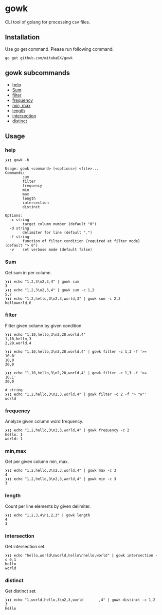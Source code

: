 # gowk
CLI tool of golang for processing csv files.

## Installation

Use go get command.
Please run following command.

```
go get github.com/mitubaEX/gowk
```

## gowk subcommands

- [help](#help)
- [Sum](#sum)
- [filter](#filter)
- [frequency](#frequency)
- [min, max](#minmax)
- [length](#length)
- [intersection](#intersection)
- [distinct](#distinct)

## Usage


### help

```
❯❯❯ gowk -h

Usage: gowk <command> [<options>] <file>...
Commands:
        sum
        filter
        frequency
        min
        max
        length
        intersection
        distinct

Options:
  -c string
        target column number (default "0")
  -d string
        delimiter for line (default ",")
  -f string
        function of filter condition {required at filter mode} (default "> 0")
  -v    set verbose mode (default false)
```

### Sum

Get sum in per column.

```
❯❯❯ echo "1,2,3\n2,3,4" | gowk sum
3
❯❯❯ echo "1,2,3\n2,3,4" | gowk sum -c 1,2
5,7
❯❯❯ echo "1,2,hello,3\n2,3,world,3" | gowk sum -c 2,3
helloworld,6
```

### filter

Filter given column by given condition.

```
❯❯❯ echo "1,10,hello,3\n2,20,world,4"
1,10,hello,3
2,20,world,4

❯❯❯ echo "1,10,hello,3\n2,20,world,4" | gowk filter -c 1,3 -f '>= 10.0'
10,0
20,0

❯❯❯ echo "1,10,hello,3\n2,20,world,4" | gowk filter -c 1,3 -f '>= 10.1'
20,0

# string
❯❯❯ echo "1,2,hello,3\n2,3,world,4" | gowk filter -c 2 -f '> "w"'
world
```

### frequency

Analyze given column word frequency.

```
❯❯❯ echo "1,2,hello,3\n2,3,world,4" | gowk frequency -c 2
hello: 1
world: 1
```

### min,max

Get per given column min, max.

```
❯❯❯ echo "1,2,hello,3\n2,3,world,4" | gowk max -c 3
4
❯❯❯ echo "1,2,hello,3\n2,3,world,4" | gowk min -c 3
3
```

### length

Count per line elements by given delimiter.

```
❯❯❯ echo "1,2,3,4\n1,2,3" | gowk length
4
3
```

### intersection

Get intersection set.

```
❯❯❯ echo "hello,world\nworld,hello\nhello,world" | gowk intersection -c 0,1
hello
world
```

### distinct

Get distinct set.

```
❯❯❯ echo "1,world,hello,3\n2,3,world       ,4" | gowk distinct -c 1,2
3
hello
```
